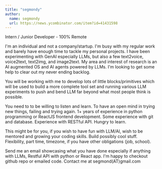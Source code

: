 ```yaml
---
title: "segmondy"
author:
  name: segmondy
  url: https://news.ycombinator.com/item?id=41431598
---
```

Intern &#x2F; Junior Developer - 100% Remote

I&#x27;m an individual and not a company&#x2F;startup.  I&#x27;m busy with my regular work and barely have enough time to tackle my personal projects.  I have been experimenting with GenAI especially LLMs, but also a few text2voice, voice2text, text2img, and image2text.   My area and interest of research is an AI augmented OS and AI agents powered by LLMs.  I&#x27;m looking to get some help to clear out my never ending backlog.

You will be working with me to develop lots of little blocks&#x2F;primitives which will be used to build a more complete tool set and running various LLM experiments to push and bend LLM far beyond what most people think is possible.

You need to to be willing to listen and learn.  To have an open mind in trying new things, failing and trying again.  1+ years of experience in python programming or ReactJS frontend development.   Some experience with git and database.   Experience with RESTful API.  Hungry to learn.

This might be for you, if you wish to have fun with LLM&#x2F;AI, wish to be mentored and growing your coding skills.   Build possibly cool stuff.  Flexibility, part time, timezone, if you have other obligations (job, school).

Send me an email showcasing what you have done especially if anything with LLMs, Restful API with python or React app. I&#x27;m happy to checkout github repo or emailed code.   Contact me at segmond(AT)gmail.com
